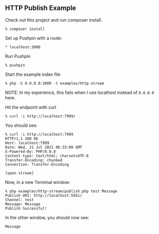 ## HTTP Publish Example

Check out this project and run composer install.
```
% composer install
```

Set up Pushpin with a route:
```
* localhost:3000
```

Run Pushpin
```
% pushpin
```

Start the example index file
```
% php -S 0.0.0.0:3000 -t examples/http-stream
```
NOTE: In my experience, this fails when I use localhost instead of `0.0.0.0` here.

Hit the endpoint with curl
```
% curl -i http://localhost:7999/
```

You should see:
```
% curl -i http://localhost:7999
HTTP/1.1 200 OK
Host: localhost:7999
Date: Wed, 21 Jul 2021 06:33:08 GMT
X-Powered-By: PHP/8.0.8
Content-type: text/html; charset=UTF-8
Transfer-Encoding: chunked
Connection: Transfer-Encoding

[open stream]
```

Now, in a new Terminal window:
```
% php examples/http-stream/publish.php test Message
Publish URI: http://localhost:5561/
Channel: test
Message: Message
Publish Successful!
```

In the other window, you should now see:
```
Message
```
